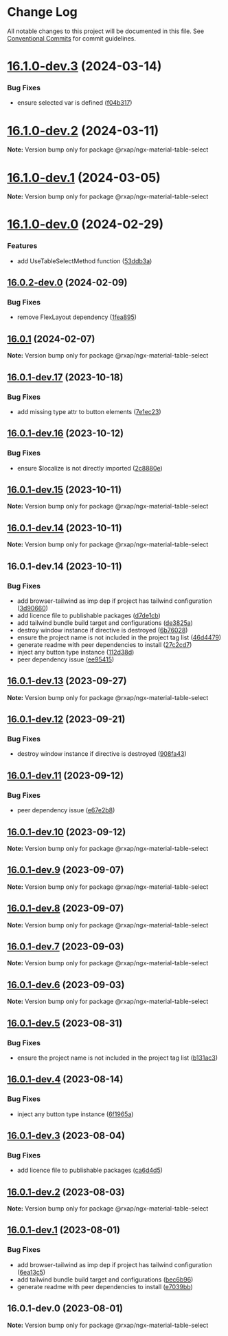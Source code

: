 # Change Log

All notable changes to this project will be documented in this file.
See [Conventional Commits](https://conventionalcommits.org) for commit guidelines.

# [16.1.0-dev.3](https://gitlab.com/rxap/packages/compare/@rxap/ngx-material-table-select@16.1.0-dev.2...@rxap/ngx-material-table-select@16.1.0-dev.3) (2024-03-14)

### Bug Fixes

- ensure selected var is defined ([f04b317](https://gitlab.com/rxap/packages/commit/f04b317bf84ed77d101bb4697d98acc55de88052))

# [16.1.0-dev.2](https://gitlab.com/rxap/packages/compare/@rxap/ngx-material-table-select@16.1.0-dev.1...@rxap/ngx-material-table-select@16.1.0-dev.2) (2024-03-11)

**Note:** Version bump only for package @rxap/ngx-material-table-select

# [16.1.0-dev.1](https://gitlab.com/rxap/packages/compare/@rxap/ngx-material-table-select@16.1.0-dev.0...@rxap/ngx-material-table-select@16.1.0-dev.1) (2024-03-05)

**Note:** Version bump only for package @rxap/ngx-material-table-select

# [16.1.0-dev.0](https://gitlab.com/rxap/packages/compare/@rxap/ngx-material-table-select@16.0.2-dev.0...@rxap/ngx-material-table-select@16.1.0-dev.0) (2024-02-29)

### Features

- add UseTableSelectMethod function ([53ddb3a](https://gitlab.com/rxap/packages/commit/53ddb3aaab58d2671bcd366e7ddf459b02b5fae2))

## [16.0.2-dev.0](https://gitlab.com/rxap/packages/compare/@rxap/ngx-material-table-select@16.0.1...@rxap/ngx-material-table-select@16.0.2-dev.0) (2024-02-09)

### Bug Fixes

- remove FlexLayout dependency ([1fea895](https://gitlab.com/rxap/packages/commit/1fea895ea326d64e3ca230386175d1cd71d25ace))

## [16.0.1](https://gitlab.com/rxap/packages/compare/@rxap/ngx-material-table-select@16.0.1-dev.17...@rxap/ngx-material-table-select@16.0.1) (2024-02-07)

**Note:** Version bump only for package @rxap/ngx-material-table-select

## [16.0.1-dev.17](https://gitlab.com/rxap/packages/compare/@rxap/ngx-material-table-select@16.0.1-dev.16...@rxap/ngx-material-table-select@16.0.1-dev.17) (2023-10-18)

### Bug Fixes

- add missing type attr to button elements ([7e1ec23](https://gitlab.com/rxap/packages/commit/7e1ec238905a8bbdfcefc742f4147dc90725d8c7))

## [16.0.1-dev.16](https://gitlab.com/rxap/packages/compare/@rxap/ngx-material-table-select@16.0.1-dev.15...@rxap/ngx-material-table-select@16.0.1-dev.16) (2023-10-12)

### Bug Fixes

- ensure $localize is not directly imported ([2c8880e](https://gitlab.com/rxap/packages/commit/2c8880e41bc17b8c72354d89e605756806069e8e))

## [16.0.1-dev.15](https://gitlab.com/rxap/packages/compare/@rxap/ngx-material-table-select@16.0.1-dev.14...@rxap/ngx-material-table-select@16.0.1-dev.15) (2023-10-11)

**Note:** Version bump only for package @rxap/ngx-material-table-select

## [16.0.1-dev.14](https://gitlab.com/rxap/packages/compare/@rxap/ngx-material-table-select@16.0.1-dev.14...@rxap/ngx-material-table-select@16.0.1-dev.14) (2023-10-11)

**Note:** Version bump only for package @rxap/ngx-material-table-select

## 16.0.1-dev.14 (2023-10-11)

### Bug Fixes

- add browser-tailwind as imp dep if project has tailwind configuration ([3d90660](https://gitlab.com/rxap/packages/commit/3d906604470f4f26d157f4683afe72b3dd8baae3))
- add licence file to publishable packages ([d7de1cb](https://gitlab.com/rxap/packages/commit/d7de1cb9db1bd1628f37084e3b0ffd1755aa75f6))
- add tailwind bundle build target and configurations ([de3825a](https://gitlab.com/rxap/packages/commit/de3825a0e2977389f81cc4ce63e510767ca25810))
- destroy window instance if directive is destroyed ([6b76028](https://gitlab.com/rxap/packages/commit/6b760280e608211460b92080f1083bbf4f81a0a2))
- ensure the project name is not included in the project tag list ([46d4479](https://gitlab.com/rxap/packages/commit/46d44798258ea1b20df9d4408b9c0809f55027b2))
- generate readme with peer dependencies to install ([27c2cd7](https://gitlab.com/rxap/packages/commit/27c2cd7d98f0c8a499b8c30719f49d69e4970ae9))
- inject any button type instance ([112d38d](https://gitlab.com/rxap/packages/commit/112d38d0c1c7bb8274864ccab371e0df5cabfd03))
- peer dependency issue ([ee95415](https://gitlab.com/rxap/packages/commit/ee95415370d9ef2396916d6c25061a0df791034a))

## [16.0.1-dev.13](https://gitlab.com/rxap/packages/compare/@rxap/ngx-material-table-select@16.0.1-dev.12...@rxap/ngx-material-table-select@16.0.1-dev.13) (2023-09-27)

**Note:** Version bump only for package @rxap/ngx-material-table-select

## [16.0.1-dev.12](https://gitlab.com/rxap/packages/compare/@rxap/ngx-material-table-select@16.0.1-dev.11...@rxap/ngx-material-table-select@16.0.1-dev.12) (2023-09-21)

### Bug Fixes

- destroy window instance if directive is destroyed ([908fa43](https://gitlab.com/rxap/packages/commit/908fa437aaa035f324551f866304939124bec2f7))

## [16.0.1-dev.11](https://gitlab.com/rxap/packages/compare/@rxap/ngx-material-table-select@16.0.1-dev.10...@rxap/ngx-material-table-select@16.0.1-dev.11) (2023-09-12)

### Bug Fixes

- peer dependency issue ([e67e2b8](https://gitlab.com/rxap/packages/commit/e67e2b8eb884b598536d16c2c544a9ad9be5b53e))

## [16.0.1-dev.10](https://gitlab.com/rxap/packages/compare/@rxap/ngx-material-table-select@16.0.1-dev.9...@rxap/ngx-material-table-select@16.0.1-dev.10) (2023-09-12)

**Note:** Version bump only for package @rxap/ngx-material-table-select

## [16.0.1-dev.9](https://gitlab.com/rxap/packages/compare/@rxap/ngx-material-table-select@16.0.1-dev.8...@rxap/ngx-material-table-select@16.0.1-dev.9) (2023-09-07)

**Note:** Version bump only for package @rxap/ngx-material-table-select

## [16.0.1-dev.8](https://gitlab.com/rxap/packages/compare/@rxap/ngx-material-table-select@16.0.1-dev.7...@rxap/ngx-material-table-select@16.0.1-dev.8) (2023-09-07)

**Note:** Version bump only for package @rxap/ngx-material-table-select

## [16.0.1-dev.7](https://gitlab.com/rxap/packages/compare/@rxap/ngx-material-table-select@16.0.1-dev.6...@rxap/ngx-material-table-select@16.0.1-dev.7) (2023-09-03)

**Note:** Version bump only for package @rxap/ngx-material-table-select

## [16.0.1-dev.6](https://gitlab.com/rxap/packages/compare/@rxap/ngx-material-table-select@16.0.1-dev.5...@rxap/ngx-material-table-select@16.0.1-dev.6) (2023-09-03)

**Note:** Version bump only for package @rxap/ngx-material-table-select

## [16.0.1-dev.5](https://gitlab.com/rxap/packages/compare/@rxap/ngx-material-table-select@16.0.1-dev.4...@rxap/ngx-material-table-select@16.0.1-dev.5) (2023-08-31)

### Bug Fixes

- ensure the project name is not included in the project tag list ([b131ac3](https://gitlab.com/rxap/packages/commit/b131ac3bd92b3b8799d62f15bbd30a1997d7c753))

## [16.0.1-dev.4](https://gitlab.com/rxap/packages/compare/@rxap/ngx-material-table-select@16.0.1-dev.3...@rxap/ngx-material-table-select@16.0.1-dev.4) (2023-08-14)

### Bug Fixes

- inject any button type instance ([6f1965a](https://gitlab.com/rxap/packages/commit/6f1965a1478e50ad6d24d637d496b4dea5478055))

## [16.0.1-dev.3](https://gitlab.com/rxap/packages/compare/@rxap/ngx-material-table-select@16.0.1-dev.2...@rxap/ngx-material-table-select@16.0.1-dev.3) (2023-08-04)

### Bug Fixes

- add licence file to publishable packages ([ca6d4d5](https://gitlab.com/rxap/packages/commit/ca6d4d509a743b89bad5ed7ae935d3007231705a))

## [16.0.1-dev.2](https://gitlab.com/rxap/packages/compare/@rxap/ngx-material-table-select@16.0.1-dev.1...@rxap/ngx-material-table-select@16.0.1-dev.2) (2023-08-03)

**Note:** Version bump only for package @rxap/ngx-material-table-select

## [16.0.1-dev.1](https://gitlab.com/rxap/packages/compare/@rxap/ngx-material-table-select@16.0.1-dev.0...@rxap/ngx-material-table-select@16.0.1-dev.1) (2023-08-01)

### Bug Fixes

- add browser-tailwind as imp dep if project has tailwind configuration ([6ea13c5](https://gitlab.com/rxap/packages/commit/6ea13c5f9b4e652436bf1da879b564d1ed7b8061))
- add tailwind bundle build target and configurations ([bec6b96](https://gitlab.com/rxap/packages/commit/bec6b96be15bbc11ad072ccefdcaf7df9e8fea52))
- generate readme with peer dependencies to install ([e7039bb](https://gitlab.com/rxap/packages/commit/e7039bb5e86ffeadfe7cc92d5fc71d32f8efb4fb))

## 16.0.1-dev.0 (2023-08-01)

**Note:** Version bump only for package @rxap/ngx-material-table-select
